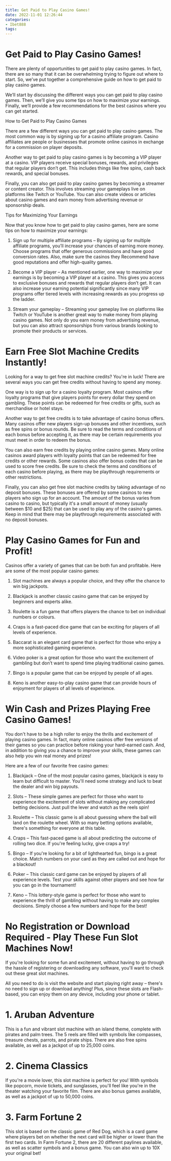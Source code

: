 ```yaml
---
title: Get Paid to Play Casino Games!
date: 2022-11-01 12:26:44
categories:
- Ibet888
tags:
---
```



#  Get Paid to Play Casino Games!

There are plenty of opportunities to get paid to play casino games. In fact, there are so many that it can be overwhelming trying to figure out where to start. So, we’ve put together a comprehensive guide on how to get paid to play casino games.

We’ll start by discussing the different ways you can get paid to play casino games. Then, we’ll give you some tips on how to maximize your earnings. Finally, we’ll provide a few recommendations for the best casinos where you can get started.

How to Get Paid to Play Casino Games

There are a few different ways you can get paid to play casino games. The most common way is by signing up for a casino affiliate program. Casino affiliates are people or businesses that promote online casinos in exchange for a commission on player deposits.

Another way to get paid to play casino games is by becoming a VIP player at a casino. VIP players receive special bonuses, rewards, and privileges that regular players don’t get. This includes things like free spins, cash back rewards, and special bonuses.

Finally, you can also get paid to play casino games by becoming a streamer or content creator. This involves streaming your gameplays live on platforms like Twitch or YouTube. You can also create videos or articles about casino games and earn money from advertising revenue or sponsorship deals.

Tips for Maximizing Your Earnings

Now that you know how to get paid to play casino games, here are some tips on how to maximize your earnings:

1) Sign up for multiple affiliate programs – By signing up for multiple affiliate programs, you’ll increase your chances of earning more money. Choose programs that offer generous commissions and have good conversion rates. Also, make sure the casinos they Recommend have good reputations and offer high-quality games.

2) Become a VIP player – As mentioned earlier, one way to maximize your earnings is by becoming a VIP player at a casino. This gives you access to exclusive bonuses and rewards that regular players don’t get. It can also increase your earning potential significantly since many VIP programs offer tiered levels with increasing rewards as you progress up the ladder.

3) Stream your gameplay – Streaming your gameplay live on platforms like Twitch or YouTube is another great way to make money from playing casino games. Not only do you earn money from advertising revenue, but you can also attract sponsorships from various brands looking to promote their products or services.

#  Earn Free Slot Machine Credits Instantly!

Looking for a way to get free slot machine credits? You're in luck! There are several ways you can get free credits without having to spend any money.

One way is to sign up for a casino loyalty program. Most casinos offer loyalty programs that give players points for every dollar they spend on gambling. These points can be redeemed for free credits or gifts, such as merchandise or hotel stays.

Another way to get free credits is to take advantage of casino bonus offers. Many casinos offer new players sign-up bonuses and other incentives, such as free spins or bonus rounds. Be sure to read the terms and conditions of each bonus before accepting it, as there may be certain requirements you must meet in order to redeem the bonus.

You can also earn free credits by playing online casino games. Many online casinos award players with loyalty points that can be redeemed for free credits or other rewards. Some casinos also offer bonus codes that can be used to score free credits. Be sure to check the terms and conditions of each casino before playing, as there may be playthrough requirements or other restrictions.

Finally, you can also get free slot machine credits by taking advantage of no deposit bonuses. These bonuses are offered by some casinos to new players who sign up for an account. The amount of the bonus varies from casino to casino, but typically it's a small amount of money (usually between $10 and $25) that can be used to play any of the casino's games. Keep in mind that there may be playthrough requirements associated with no deposit bonuses.

#  Play Casino Games for Fun and Profit!

Casinos offer a variety of games that can be both fun and profitable. Here are some of the most popular casino games:

1. Slot machines are always a popular choice, and they offer the chance to win big jackpots.

2. Blackjack is another classic casino game that can be enjoyed by beginners and experts alike.

3. Roulette is a fun game that offers players the chance to bet on individual numbers or colours.

4. Craps is a fast-paced dice game that can be exciting for players of all levels of experience.

5. Baccarat is an elegant card game that is perfect for those who enjoy a more sophisticated gaming experience.

6. Video poker is a great option for those who want the excitement of gambling but don’t want to spend time playing traditional casino games.

7. Bingo is a popular game that can be enjoyed by people of all ages.

8. Keno is another easy-to-play casino game that can provide hours of enjoyment for players of all levels of experience.

#  Win Cash and Prizes Playing Free Casino Games!

You don't have to be a high roller to enjoy the thrills and excitement of playing casino games. In fact, many online casinos offer free versions of their games so you can practice before risking your hard-earned cash. And, in addition to giving you a chance to improve your skills, these games can also help you win real money and prizes!

Here are a few of our favorite free casino games:

1. Blackjack – One of the most popular casino games, blackjack is easy to learn but difficult to master. You'll need some strategy and luck to beat the dealer and win big payouts.

2. Slots – These simple games are perfect for those who want to experience the excitement of slots without making any complicated betting decisions. Just pull the lever and watch as the reels spin!

3. Roulette – This classic game is all about guessing where the ball will land on the roulette wheel. With so many betting options available, there's something for everyone at this table.

4. Craps – This fast-paced game is all about predicting the outcome of rolling two dice. If you're feeling lucky, give craps a try!

5. Bingo – If you're looking for a bit of lighthearted fun, bingo is a great choice. Match numbers on your card as they are called out and hope for a blackout!

6. Poker – This classic card game can be enjoyed by players of all experience levels. Test your skills against other players and see how far you can go in the tournament!

7. Keno – This lottery-style game is perfect for those who want to experience the thrill of gambling without having to make any complex decisions. Simply choose a few numbers and hope for the best!

#  No Registration or Download Required - Play These Fun Slot Machines Now!

If you're looking for some fun and excitement, without having to go through the hassle of registering or downloading any software, you'll want to check out these great slot machines.

All you need to do is visit the website and start playing right away – there's no need to sign up or download anything! Plus, since these slots are Flash-based, you can enjoy them on any device, including your phone or tablet.

# 1. Aruban Adventure

This is a fun and vibrant slot machine with an island theme, complete with pirates and palm trees. The 5 reels are filled with symbols like compasses, treasure chests, parrots, and pirate ships. There are also free spins available, as well as a jackpot of up to 25,000 coins.

# 2. Cinema Classics

If you're a movie lover, this slot machine is perfect for you! With symbols like popcorn, movie tickets, and sunglasses, you'll feel like you're in the theater watching your favorite film. There are also bonus games available, as well as a jackpot of up to 50,000 coins.

# 3. Farm Fortune 2

This slot is based on the classic game of Red Dog, which is a card game where players bet on whether the next card will be higher or lower than the first two cards. In Farm Fortune 2, there are 20 different paylines available, as well as scatter symbols and a bonus game. You can also win up to 10X your original bet!